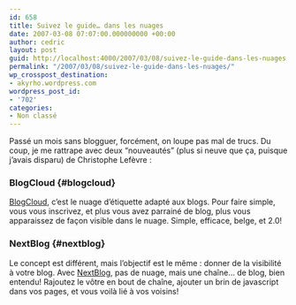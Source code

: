 ```yaml
---
id: 658
title: Suivez le guide… dans les nuages
date: 2007-03-08 07:07:00.000000000 +00:00
author: cedric
layout: post
guid: http://localhost:4000/2007/03/08/suivez-le-guide-dans-les-nuages.html
permalink: "/2007/03/08/suivez-le-guide-dans-les-nuages/"
wp_crosspost_destination:
- akyrho.wordpress.com
wordpress_post_id:
- '702'
categories:
- Non classé
---
```

Passé un mois sans blogguer, forcément, on loupe pas mal de trucs. Du coup, je me rattrape avec deux “nouveautés” (plus si neuve que ça, puisque j’avais disparu) de Christophe Lefèvre :

### BlogCloud {#blogcloud}

[BlogCloud](http://blogcloud.bleebot.com/?parID=111911), c’est le nuage d’étiquette adapté aux blogs. Pour faire simple, vous vous inscrivez, et plus vous avez parrainé de blog, plus vous apparaissez de façon visible dans le nuage. Simple, efficace, belge, et 2.0!

### NextBlog {#nextblog}

Le concept est différent, mais l’objectif est le même : donner de la visibilité à votre blog. Avec [NextBlog](http://nextblog.bleebot.com/), pas de nuage, mais une chaîne… de blog, bien entendu! Rajoutez le vôtre en bout de chaîne, ajouter un brin de javascript dans vos pages, et vous voilà lié à vos voisins!